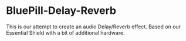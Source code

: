 # BluePill-Delay-Reverb

This is our attempt to create an audio Delay/Reverb effect. Based on our Essential Shield with a bit of additional hardware.

